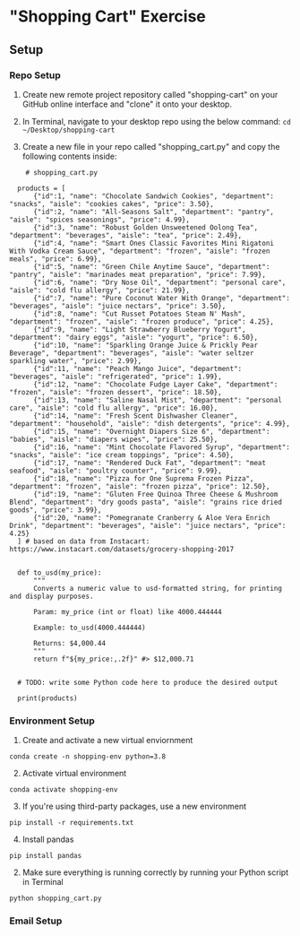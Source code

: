 # "Shopping Cart" Exercise

## Setup 
### Repo Setup
1. Create new remote project repository called "shopping-cart" on your GitHub online interface and "clone" it onto your desktop. 

2. In Terminal, navigate to your desktop repo using the below command: 
    ```cd ~/Desktop/shopping-cart```
    
3. Create a new file in your repo called "shopping_cart.py" and copy the following contents inside:
``` 
    # shopping_cart.py

  products = [
      {"id":1, "name": "Chocolate Sandwich Cookies", "department": "snacks", "aisle": "cookies cakes", "price": 3.50},
      {"id":2, "name": "All-Seasons Salt", "department": "pantry", "aisle": "spices seasonings", "price": 4.99},
      {"id":3, "name": "Robust Golden Unsweetened Oolong Tea", "department": "beverages", "aisle": "tea", "price": 2.49},
      {"id":4, "name": "Smart Ones Classic Favorites Mini Rigatoni With Vodka Cream Sauce", "department": "frozen", "aisle": "frozen meals", "price": 6.99},
      {"id":5, "name": "Green Chile Anytime Sauce", "department": "pantry", "aisle": "marinades meat preparation", "price": 7.99},
      {"id":6, "name": "Dry Nose Oil", "department": "personal care", "aisle": "cold flu allergy", "price": 21.99},
      {"id":7, "name": "Pure Coconut Water With Orange", "department": "beverages", "aisle": "juice nectars", "price": 3.50},
      {"id":8, "name": "Cut Russet Potatoes Steam N' Mash", "department": "frozen", "aisle": "frozen produce", "price": 4.25},
      {"id":9, "name": "Light Strawberry Blueberry Yogurt", "department": "dairy eggs", "aisle": "yogurt", "price": 6.50},
      {"id":10, "name": "Sparkling Orange Juice & Prickly Pear Beverage", "department": "beverages", "aisle": "water seltzer sparkling water", "price": 2.99},
      {"id":11, "name": "Peach Mango Juice", "department": "beverages", "aisle": "refrigerated", "price": 1.99},
      {"id":12, "name": "Chocolate Fudge Layer Cake", "department": "frozen", "aisle": "frozen dessert", "price": 18.50},
      {"id":13, "name": "Saline Nasal Mist", "department": "personal care", "aisle": "cold flu allergy", "price": 16.00},
      {"id":14, "name": "Fresh Scent Dishwasher Cleaner", "department": "household", "aisle": "dish detergents", "price": 4.99},
      {"id":15, "name": "Overnight Diapers Size 6", "department": "babies", "aisle": "diapers wipes", "price": 25.50},
      {"id":16, "name": "Mint Chocolate Flavored Syrup", "department": "snacks", "aisle": "ice cream toppings", "price": 4.50},
      {"id":17, "name": "Rendered Duck Fat", "department": "meat seafood", "aisle": "poultry counter", "price": 9.99},
      {"id":18, "name": "Pizza for One Suprema Frozen Pizza", "department": "frozen", "aisle": "frozen pizza", "price": 12.50},
      {"id":19, "name": "Gluten Free Quinoa Three Cheese & Mushroom Blend", "department": "dry goods pasta", "aisle": "grains rice dried goods", "price": 3.99},
      {"id":20, "name": "Pomegranate Cranberry & Aloe Vera Enrich Drink", "department": "beverages", "aisle": "juice nectars", "price": 4.25}
  ] # based on data from Instacart: https://www.instacart.com/datasets/grocery-shopping-2017


  def to_usd(my_price):
      """
      Converts a numeric value to usd-formatted string, for printing and display purposes.

      Param: my_price (int or float) like 4000.444444

      Example: to_usd(4000.444444)

      Returns: $4,000.44
      """
      return f"${my_price:,.2f}" #> $12,000.71


  # TODO: write some Python code here to produce the desired output

  print(products)
```
### Environment Setup
1. Create and activate a new virtual enviornment
```
conda create -n shopping-env python=3.8 
```
2. Activate virtual environment
```
conda activate shopping-env
```
3. If you're using third-party packages, use a new environment
```
pip install -r requirements.txt
```
4. Install pandas
```
pip install pandas 

```
2. Make sure everything is running correctly by running your Python script in Terminal
```
python shopping_cart.py
```

### Email Setup
